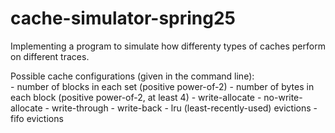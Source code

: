 # cache-simulator-spring25

Implementing a program to simulate how differenty types of caches perform on different traces.

Possible cache configurations (given in the command line):  
    - number of blocks in each set (positive power-of-2)
    - number of bytes in each block (positive power-of-2, at least 4)
    - write-allocate
    - no-write-allocate
    - write-through
    - write-back
    - lru (least-recently-used) evictions 
    - fifo evictions